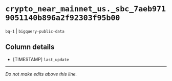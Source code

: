 # `crypto_near_mainnet_us._sbc_7aeb9719051140b896a2f92303f95b00`
`bq-1` | `bigquery-public-data`

## Column details
* [TIMESTAMP] `last_update`

-------------------------------------------------------------------------------
*Do not make edits above this line.*
